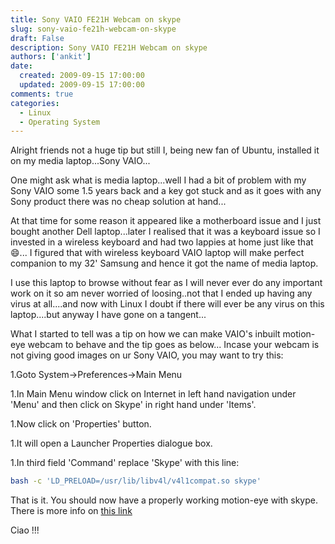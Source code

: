 ```yaml
---
title: Sony VAIO FE21H Webcam on skype
slug: sony-vaio-fe21h-webcam-on-skype
draft: False
description: Sony VAIO FE21H Webcam on skype
authors: ['ankit']
date: 
  created: 2009-09-15 17:00:00
  updated: 2009-09-15 17:00:00
comments: true
categories:
  - Linux
  - Operating System
---
```


Alright friends not a huge tip but still I, being new fan of Ubuntu, installed it on my media laptop...Sony VAIO...

One might ask what is media laptop...well I had a bit of problem with my Sony VAIO some 1.5 years back and a key got stuck and as it goes with any Sony product there was no cheap solution at hand...

At that time for some reason it appeared like a motherboard issue and I just bought another Dell laptop...later I realised that it was a keyboard issue so I invested in a wireless keyboard and had two lappies at home just like that :smile:... I figured that with wireless keyboard VAIO laptop will make perfect companion to my 32' Samsung and hence it got the name of media laptop.

<!-- more -->

I use this laptop to browse without fear as I will never ever do any important work on it so am never worried of loosing..not that I ended up having any virus at all....and now with Linux I doubt if there will ever be any virus on this laptop....but anyway I have gone on a tangent...

What I started to tell was a tip on how we can make VAIO's inbuilt motion-eye webcam to behave and the tip goes as below...
Incase your webcam is not giving good images on ur Sony VAIO, you may want to try this:

1.Goto System->Preferences->Main Menu

1.In Main Menu window click on Internet in left hand navigation under 'Menu' and then click on Skype' in right hand under 'Items'.

1.Now click on 'Properties' button.

1.It will open a Launcher Properties dialogue box.

1.In third field 'Command' replace 'Skype' with this line:
```bash
bash -c 'LD_PRELOAD=/usr/lib/libv4l/v4l1compat.so skype'
```

That is it. You should now have a properly working motion-eye with skype.
There is more info on [this link](https://help.ubuntu.com/community/Webcam)

Ciao !!!
